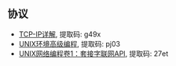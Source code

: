 ## 协议

- [TCP-IP详解](https://www.aliyundrive.com/s/wWFyPE6UhCv), 提取码: g49x
- [UNIX环境高级编程](https://www.aliyundrive.com/s/N2aJ2q6GLiu), 提取码: pj03
- [UNIX网络编程卷1：套接字联网API](https://www.aliyundrive.com/s/wrufBgLEuNf), 提取码: 27et
